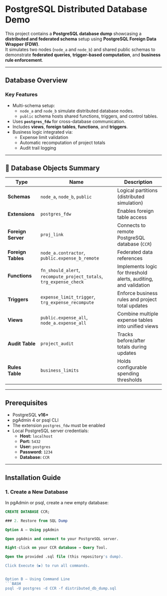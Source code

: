 # PostgreSQL Distributed Database Demo

This project contains a **PostgreSQL database dump** showcasing a **distributed and federated schema** setup using **PostgreSQL Foreign Data Wrapper (FDW)**.  
It simulates two nodes (`node_a` and `node_b`) and shared public schemas to demonstrate **federated queries**, **trigger-based computation**, and **business rule enforcement**.

---

## Database Overview

### Key Features
- Multi-schema setup:
  - `node_a` and `node_b` simulate distributed database nodes.
  - `public` schema hosts shared functions, triggers, and control tables.
- Uses **`postgres_fdw`** for cross-database communication.
- Includes **views**, **foreign tables**, **functions**, and **triggers**.
- Business logic integrated via:
  - Expense limit validation
  - Automatic recomputation of project totals
  - Audit trail logging

---

## 🧩 Database Objects Summary

| Type | Name | Description |
|------|------|-------------|
| **Schemas** | `node_a`, `node_b`, `public` | Logical partitions (distributed simulation) |
| **Extensions** | `postgres_fdw` | Enables foreign table access |
| **Foreign Server** | `proj_link` | Connects to remote PostgreSQL database (`CCR`) |
| **Foreign Tables** | `node_a.contractor`, `public.expense_b_remote` | Federated data references |
| **Functions** | `fn_should_alert`, `recompute_project_totals`, `trg_expense_check` | Implements logic for threshold alerts, auditing, and validation |
| **Triggers** | `expense_limit_trigger`, `trg_expense_recompute` | Enforce business rules and project total updates |
| **Views** | `public.expense_all`, `node_a.expense_all` | Combine multiple expense tables into unified views |
| **Audit Table** | `project_audit` | Tracks before/after totals during updates |
| **Rules Table** | `business_limits` | Holds configurable spending thresholds |

---

##  Prerequisites

- PostgreSQL **v16+**
- pgAdmin 4 or psql CLI
- The extension `postgres_fdw` must be enabled
- Local PostgreSQL server credentials:
  - **Host:** `localhost`
  - **Port:** `5432`
  - **User:** `postgres`
  - **Password:** `1234`
  - **Database:** `CCR`

---

##  Installation Guide

### 1. Create a New Database
In pgAdmin or psql, create a new empty database:
```sql
CREATE DATABASE CCR;

### 2. Restore from SQL Dump

Option A – Using pgAdmin

Open pgAdmin and connect to your PostgreSQL server.

Right-click on your CCR database → Query Tool.

Open the provided .sql file (this repository's dump).

Click Execute (▶) to run all commands.


Option B – Using Command Line
```BASH
psql -U postgres -d CCR -f distributed_db_dump.sql
```
